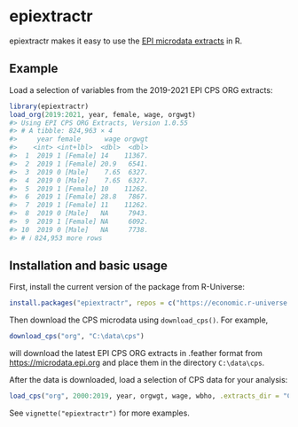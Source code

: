 
<!-- README.md is generated from README.Rmd. Please edit that file -->

# epiextractr

<!-- badges: start -->
<!-- badges: end -->

epiextractr makes it easy to use the [EPI microdata
extracts](https://microdata.epi.org/) in R.

## Example

Load a selection of variables from the 2019-2021 EPI CPS ORG extracts:

``` r
library(epiextractr)
load_org(2019:2021, year, female, wage, orgwgt)
#> Using EPI CPS ORG Extracts, Version 1.0.55
#> # A tibble: 824,963 × 4
#>     year female      wage orgwgt
#>    <int> <int+lbl>  <dbl>  <dbl>
#>  1  2019 1 [Female] 14    11367.
#>  2  2019 1 [Female] 20.9   6541.
#>  3  2019 0 [Male]    7.65  6327.
#>  4  2019 0 [Male]    7.65  6327.
#>  5  2019 1 [Female] 10    11262.
#>  6  2019 1 [Female] 28.8   7867.
#>  7  2019 1 [Female] 11    11262.
#>  8  2019 0 [Male]   NA     7943.
#>  9  2019 1 [Female] NA     6092.
#> 10  2019 0 [Male]   NA     7738.
#> # ℹ 824,953 more rows
```

## Installation and basic usage

First, install the current version of the package from R-Universe:

``` r
install.packages("epiextractr", repos = c("https://economic.r-universe.dev", "https://cloud.r-project.org"))
```

Then download the CPS microdata using `download_cps()`. For example,

``` r
download_cps("org", "C:\data\cps")
```

will download the latest EPI CPS ORG extracts in .feather format from
<https://microdata.epi.org> and place them in the directory
`C:\data\cps`.

After the data is downloaded, load a selection of CPS data for your
analysis:

``` r
load_cps("org", 2000:2019, year, orgwgt, wage, wbho, .extracts_dir = "C:\data\cps")
```

See `vignette("epiextractr")` for more examples.
